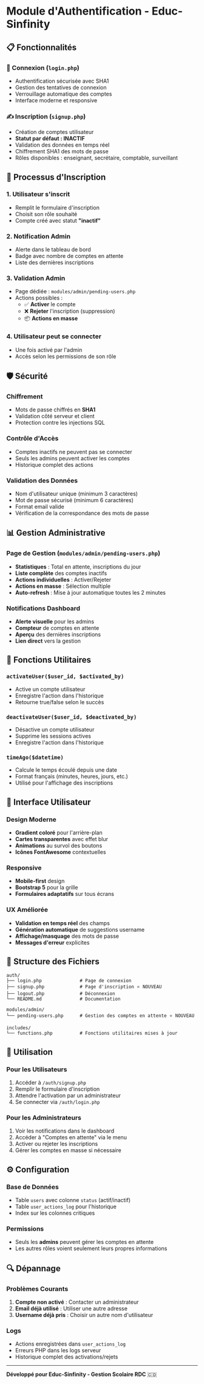 # Module d'Authentification - Educ-Sinfinity

## 📋 Fonctionnalités

### 🔐 Connexion (`login.php`)
- Authentification sécurisée avec SHA1
- Gestion des tentatives de connexion
- Verrouillage automatique des comptes
- Interface moderne et responsive

### ✍️ Inscription (`signup.php`)
- Création de comptes utilisateur
- **Statut par défaut : INACTIF**
- Validation des données en temps réel
- Chiffrement SHA1 des mots de passe
- Rôles disponibles : enseignant, secrétaire, comptable, surveillant

## 🔄 Processus d'Inscription

### 1. Utilisateur s'inscrit
- Remplit le formulaire d'inscription
- Choisit son rôle souhaité
- Compte créé avec statut **"inactif"**

### 2. Notification Admin
- Alerte dans le tableau de bord
- Badge avec nombre de comptes en attente
- Liste des dernières inscriptions

### 3. Validation Admin
- Page dédiée : `modules/admin/pending-users.php`
- Actions possibles :
  - ✅ **Activer** le compte
  - ❌ **Rejeter** l'inscription (suppression)
  - 📦 **Actions en masse**

### 4. Utilisateur peut se connecter
- Une fois activé par l'admin
- Accès selon les permissions de son rôle

## 🛡️ Sécurité

### Chiffrement
- Mots de passe chiffrés en **SHA1**
- Validation côté serveur et client
- Protection contre les injections SQL

### Contrôle d'Accès
- Comptes inactifs ne peuvent pas se connecter
- Seuls les admins peuvent activer les comptes
- Historique complet des actions

### Validation des Données
- Nom d'utilisateur unique (minimum 3 caractères)
- Mot de passe sécurisé (minimum 6 caractères)
- Format email valide
- Vérification de la correspondance des mots de passe

## 📊 Gestion Administrative

### Page de Gestion (`modules/admin/pending-users.php`)
- **Statistiques** : Total en attente, inscriptions du jour
- **Liste complète** des comptes inactifs
- **Actions individuelles** : Activer/Rejeter
- **Actions en masse** : Sélection multiple
- **Auto-refresh** : Mise à jour automatique toutes les 2 minutes

### Notifications Dashboard
- **Alerte visuelle** pour les admins
- **Compteur** de comptes en attente
- **Aperçu** des dernières inscriptions
- **Lien direct** vers la gestion

## 🔧 Fonctions Utilitaires

### `activateUser($user_id, $activated_by)`
- Active un compte utilisateur
- Enregistre l'action dans l'historique
- Retourne true/false selon le succès

### `deactivateUser($user_id, $deactivated_by)`
- Désactive un compte utilisateur
- Supprime les sessions actives
- Enregistre l'action dans l'historique

### `timeAgo($datetime)`
- Calcule le temps écoulé depuis une date
- Format français (minutes, heures, jours, etc.)
- Utilisé pour l'affichage des inscriptions

## 🎨 Interface Utilisateur

### Design Moderne
- **Gradient coloré** pour l'arrière-plan
- **Cartes transparentes** avec effet blur
- **Animations** au survol des boutons
- **Icônes FontAwesome** contextuelles

### Responsive
- **Mobile-first** design
- **Bootstrap 5** pour la grille
- **Formulaires adaptatifs** sur tous écrans

### UX Améliorée
- **Validation en temps réel** des champs
- **Génération automatique** de suggestions username
- **Affichage/masquage** des mots de passe
- **Messages d'erreur** explicites

## 📁 Structure des Fichiers

```
auth/
├── login.php              # Page de connexion
├── signup.php             # Page d'inscription ⭐ NOUVEAU
├── logout.php             # Déconnexion
└── README.md              # Documentation

modules/admin/
└── pending-users.php      # Gestion des comptes en attente ⭐ NOUVEAU

includes/
└── functions.php          # Fonctions utilitaires mises à jour
```

## 🚀 Utilisation

### Pour les Utilisateurs
1. Accéder à `/auth/signup.php`
2. Remplir le formulaire d'inscription
3. Attendre l'activation par un administrateur
4. Se connecter via `/auth/login.php`

### Pour les Administrateurs
1. Voir les notifications dans le dashboard
2. Accéder à "Comptes en attente" via le menu
3. Activer ou rejeter les inscriptions
4. Gérer les comptes en masse si nécessaire

## ⚙️ Configuration

### Base de Données
- Table `users` avec colonne `status` (actif/inactif)
- Table `user_actions_log` pour l'historique
- Index sur les colonnes critiques

### Permissions
- Seuls les **admins** peuvent gérer les comptes en attente
- Les autres rôles voient seulement leurs propres informations

## 🔍 Dépannage

### Problèmes Courants
1. **Compte non activé** : Contacter un administrateur
2. **Email déjà utilisé** : Utiliser une autre adresse
3. **Username déjà pris** : Choisir un autre nom d'utilisateur

### Logs
- Actions enregistrées dans `user_actions_log`
- Erreurs PHP dans les logs serveur
- Historique complet des activations/rejets

---

**Développé pour Educ-Sinfinity - Gestion Scolaire RDC** 🇨🇩
